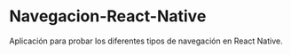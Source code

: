 # Navegacion-React-Native
Aplicación para probar los diferentes tipos de navegación en React Native.
